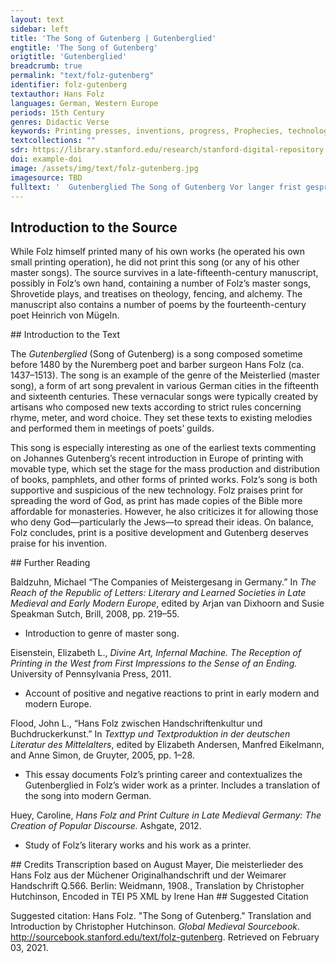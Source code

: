 ```yaml
---
layout: text
sidebar: left
title: 'The Song of Gutenberg | Gutenberglied'
engtitle: 'The Song of Gutenberg'
origtitle: 'Gutenberglied'
breadcrumb: true
permalink: "text/folz-gutenberg"
identifier: folz-gutenberg
textauthor: Hans Folz
languages: German, Western Europe
periods: 15th Century
genres: Didactic Verse
keywords: Printing presses, inventions, progress, Prophecies, technology, education
textcollections: ""
sdr: https://library.stanford.edu/research/stanford-digital-repository 
doi: example-doi 
image: /assets/img/text/folz-gutenberg.jpg
imagesource: TBD 
fulltext: '  Gutenberglied The Song of Gutenberg Vor langer frist gesprochen ist von konig Salamone wie fort auff erd nicht newez werd nun ist sey[t] auß dem trone got komen und mensch worden hie daz doch seit waz ein newez ye ye doch ez die geschrifft vor hin besane Long ago King Solomon said that, from that moment on, there would be nothing new on earth. Since then, God has descended from His throne and become human, which was indeed something new, although the scriptures had foretold it. Daz aber sunst hie dise kunst puch drukes sey gewesen auff erden vor glaub ich nit zwor wer hat dar von gelesen doch west ez kunfftig got der werd allso ist doch nicht newz auff erd lob mit begerd sprecht im in seinen zesen I truly doubt that this craft of book printing has existed on earth before. Has anyone read about it? But God knew it would exist, so there is not anything new on earth. Praise him ardently in his eternal reign. Was aber nucz und wider drucz von diser kunst bekomen do merket von: ein geistlich man hat in einr stim vernumen wie der entcrist in seinem dracz her nech in eim papiren schacz der nach dem gsacz vort wert der cristen frumen It is clear what usefulness and worry has come from this craft. A spiritual man has heard it said that the Antichrist, full of hate, would arrive in a trove of paper that the Bible claims is useful for the faithful. Und mit dem dunst gancz fallscher kunst werd in der dewfel fullen / do von all schrifft in kaum furdrifft sein poz[ei]t zu verhullen daz macht groz straff, die er an went er meczelt martert wurkt und prent deupt und auch plent all die nit glauben wullen And the Devil will fill him with the fumes of this perverted craft and everything that has been written will scarcely be enough to conceal his evil. He will punish us harshly: he will slaughter, torture, strangle and burn and deafen and blind all those who do not believe him. Do wirt sulch schrifft im dan ein gift wider sein falsche rete wan waz allein und ungemein die schrifft von puchern hete do sint all stifft nun mit gezirt daz macht die cristenheit The manuscript reads “xpnheit”, a common nominum sacrum for Christ. gefirt dar durch geirt wirt sulch deuflisch unstete But this writing will also be an antidote against his false proclamations because all monasteries are now adorned with all the books of the Bible. This makes Christianity strong and stands in the way of the Devil’s deceit. Ye doch so sprich ich sicherlich ein sach dunkt mich gar swere und driffet an geistlich persan die disen schacz der lere der heillgen schrifft um ringez gellt hie deutschen zu verfurn die wellt daz doch weit fellt ich furcht daz sint die mere And yet I say with confidence: there is one thing that I consider very alarming. It concerns men of the cloth who translate the valuable teachings of the holy scriptures into German for little money in order to lead the world astray. This is very wrong indeed. I fear these are the events Dar von lang zeit man hot geseyt pristerschafft werd geschlagen wie kan ich daz glosiren paß dan allz ich ewch will sagen manch ley durch die ding wirt gemest mit puncktlin der er vor nit west und auff daz lest het numer taren fragen Which, it was foretold long ago, would harm the priesthood. How can I put it better than what I will now say to you: many a layman is, through these translations, being overburdened with details of which he previously knew nothing, and about which he would not have dared to ask. Hin dan geseczt daz er mit letzt sich selbz und ander leien wan wie ez get allz ers verstet allso pfeifft er den reien do danczen dan die andern nach dar auß entspringen mag die schmach und sulche rach daz sich dan hept ein zweien Not to mention how he harms himself and other laymen with them, because this is how it goes: however he understands these details, he plays a merry tune and the others dance along. Outrage will come from this and such a call for vindication that a quarrel will begin. Und welch gelert daz dan erfert dem zimpt ez nit zu leiden die weil sint ein gewirczet fein sulch grund und warden schneiden in peiden orten sam ein swert und unerfert und welln der ding nit meiden And it would not behoove any scholar who finds out about this to suffer it lightly because such justifications have been dressed up nicely and the same sword will cut both ways those who are [passage missing] and inexperienced and do not want to avoid it. Und mellden frey ir soch dar pey, der glert nit sollten pflegen do durch wirt dan ydem sein man auff gleicher pan begegen dez rot ich furkumpt ez pey zeit daz geistlikeyt dar um nit leit legt ab den streit filleicht pleibtz unterwegen And whoever freely announces their opinion, if scholars don’t care about it, will fight their opponents on an even playing field because of print. Therefore, I advise you: pre-empt this, and quickly, so that the priesthood doesn’t suffer because of it. Stop the fight! Perhaps it can still be avoided. Wan sulcher sam gepirt ein stam der poz ist auz zu rewten noch pringen mer sulch leiisch ler irung in schlechten lewten die juden wellens auch bekern und iren glauben falsch bewern unsern erclern und gruntlich war bedewten Because such a seed yields a tree-trunk that is hard to tear out of the ground. What is more, such lay teachings spread heresy among ordinary people. The Jews also want to convert people and falsely prove their beliefs, interpret ours and argue that theirs are true. Dar in sint zwar die juden gar poz narren ist mir rechte wie diser ley mit seim geschrey mit eim hat ein gefechte do ist der jud vor auff bewart und schneuczt im zaulich auff der fart durch sulche art wirt cristenheit geschmechte In this way, the Jews are hateful fools, I agree with this. How this layman It is unclear to whom Folz is referring here. started yelling and picked a fight with a Jew. This meant that the Jew was on his guard and sent him hurriedly on his way. Christianity is humiliated by such behavior. Und auß gepreit von der judscheit dez haben schuld sulch doren der fantasey mer keczerey durch sulch unkunst mag foren ye doch schillt ich dez drukez nicht behender sin wart nie erdicht noch auch bericht dar durch in kurczen Jaren And news of this humiliation is spread by the Jews. Those fools who are responsible for this have, in their ignorance, let their imaginations lead to heresy. Yet I don’t blame print. There has never been a quicker way to write texts and also to spread information. Because of this, within a few years Die cristlich ler so weiten wer in alle wellt entsprungen lob hab der erst got her der herst all er werd im gesungen dar nach dem ersten in dem werk juncker hansen von gutenberck die gotlich sterk gab daz der teutschen zungen The message of Christ has spread far around the world. Above all, praise be to God most noble, praise be to Him! Praise be also to the inventor, Lord Hans von Gutenberg. The strength of God gave print to the German people. Der diß gedicht hat auß gericht der nent sich nit mit namen waz er sunst mach puchz flid scharsach sein narung pracht zu samen nun gib her daz er dich dort sech und daz uns allen daz geschech und unß nit schmech der hellisch feint sprecht amen He who wrote this poem will not be named. He earns a crust from his other pursuits, with his box of ointments, The German here is simply ‘puchz’ – box, tin, canister. Given Folz’s main occupation as a barber-surgeon, this probably refers to a box of ointments or simple medicines. his scalpel and his razor. Lord, let him see you in heaven, and grant this to all of us, and do not let the fiend from hell harm us. Say “Amen”. '
---
```

## Introduction to the Source 
<p dir="ltr" id="docs-internal-guid-5e157436-7fff-5bcd-491c-d81047e1abe3">While Folz himself printed many of his own works (he operated his own small printing operation), he did not print this song (or any of his other master songs). The source survives in a late-fifteenth-century manuscript, possibly in Folz’s own hand, containing a number of Folz’s master songs, Shrovetide plays, and treatises on theology, fencing, and alchemy. The manuscript also contains a number of poems by the fourteenth-century poet Heinrich von Mügeln.</p>
## Introduction to the Text 
<p>The <em>Gutenberglied</em> (Song of Gutenberg) is a song composed sometime before 1480 by the Nuremberg poet and barber surgeon Hans Folz (ca. 1437–1513). The song is an example of the genre of the Meisterlied (master song), a form of art song prevalent in various German cities in the fifteenth and sixteenth centuries. These vernacular songs were typically created by artisans who composed new texts according to strict rules concerning rhyme, meter, and word choice. They set these texts to existing melodies and performed them in meetings of poets’ guilds.</p> <p>This song is especially interesting as one of the earliest texts commenting on Johannes Gutenberg’s recent introduction in Europe of printing with movable type, which set the stage for the mass production and distribution of books, pamphlets, and other forms of printed works. Folz’s song is both supportive and suspicious of the new technology. Folz praises print for spreading the word of God, as print has made copies of the Bible more affordable for monasteries. However, he also criticizes it for allowing those who deny God—particularly the Jews—to spread their ideas. On balance, Folz concludes, print is a positive development and Gutenberg deserves praise for his invention.</p>
## Further Reading 
<p>Baldzuhn, Michael “The Companies of Meistergesang in Germany.” In <em>The Reach of the Republic of Letters: Literary and Learned Societies in Late Medieval and Early Modern Europe</em>, edited by Arjan van Dixhoorn and Susie Speakman Sutch, Brill, 2008, pp. 219–55.</p> <ul> <li>Introduction to genre of master song.</li> </ul> <p>Eisenstein, Elizabeth L., <em>Divine Art, Infernal Machine. The Reception of Printing in the West from First Impressions to the Sense of an Ending.</em> University of Pennsylvania Press, 2011.</p> <ul> <li>Account of positive and negative reactions to print in early modern and modern Europe.</li> </ul> <p>Flood, John L., “Hans Folz zwischen Handschriftenkultur und Buchdruckerkunst.” In <em>Texttyp und Textproduktion in der deutschen Literatur des Mittelalters</em>, edited by Elizabeth Andersen, Manfred Eikelmann, and Anne Simon, de Gruyter, 2005, pp. 1–28.</p> <ul> <li>This essay documents Folz’s printing career and contextualizes the Gutenberglied in Folz’s wider work as a printer. Includes a translation of the song into modern German.</li> </ul> <p>Huey, Caroline,<em> Hans Folz and Print Culture in Late Medieval Germany: The Creation of Popular Discourse. </em>Ashgate, 2012.</p> <ul> <li>Study of Folz’s literary works and his work as a printer.</li> </ul>
## Credits
Transcription based on August Mayer, Die meisterlieder des Hans Folz aus der Müchener Originalhandschrift und der Weimarer Handschrift Q.566. Berlin: Weidmann, 1908., 
Translation by Christopher Hutchinson, 
Encoded in TEI P5 XML by Irene Han
## Suggested Citation
<p>Suggested citation: Hans Folz.  "The Song of Gutenberg." Translation and Introduction by Christopher Hutchinson. <em>Global Medieval Sourcebook</em>. <a href="http://sourcebook.stanford.edu/text/folz-gutenberg">http://sourcebook.stanford.edu/text/folz-gutenberg</a>. Retrieved on February 03, 2021.</p>